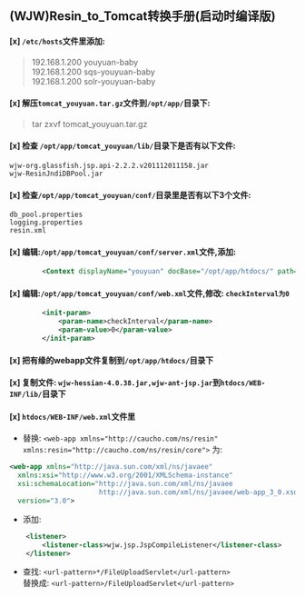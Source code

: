 ## (WJW)Resin_to_Tomcat转换手册(启动时编译版)

#### [x] `/etc/hosts`文件里添加:
> 192.168.1.200   youyuan-baby  
> 192.168.1.200   sqs-youyuan-baby  
> 192.168.1.200   solr-youyuan-baby  

#### [x] 解压`tomcat_youyuan.tar.gz`文件到`/opt/app/`目录下:
> tar zxvf tomcat_youyuan.tar.gz

#### [x] 检查 `/opt/app/tomcat_youyuan/lib/`目录下是否有以下文件:
```
wjw-org.glassfish.jsp.api-2.2.2.v201112011158.jar
wjw-ResinJndiDBPool.jar
```

#### [x] 检查`/opt/app/tomcat_youyuan/conf/`目录里是否有以下3个文件:
```
db_pool.properties  
logging.properties  
resin.xml
```

#### [x] 编辑:`/opt/app/tomcat_youyuan/conf/server.xml`文件,添加:
```xml
        <Context displayName="youyuan" docBase="/opt/app/htdocs/" path="" sessionCookieDomain=".youyuan.com"/>
```
#### [x] 编辑:`/opt/app/tomcat_youyuan/conf/web.xml`文件,修改: `checkInterval为0`
```xml
        <init-param>
            <param-name>checkInterval</param-name>
            <param-value>0</param-value>
        </init-param>
```

#### [x] 把有缘的webapp文件复制到`/opt/app/htdocs/`目录下

#### [x]  复制文件: `wjw-hessian-4.0.38.jar,wjw-ant-jsp.jar`到`htdocs/WEB-INF/lib/`目录下

#### [x] `htdocs/WEB-INF/web.xml`文件里
* 替换: `<web-app xmlns="http://caucho.com/ns/resin"         xmlns:resin="http://caucho.com/ns/resin/core">`
为:
```xml
<web-app xmlns="http://java.sun.com/xml/ns/javaee"
  xmlns:xsi="http://www.w3.org/2001/XMLSchema-instance"
  xsi:schemaLocation="http://java.sun.com/xml/ns/javaee
                      http://java.sun.com/xml/ns/javaee/web-app_3_0.xsd"
  version="3.0">
```
* 添加:
```xml
	<listener>
		<listener-class>wjw.jsp.JspCompileListener</listener-class>
	</listener>
```
* 查找:	`<url-pattern>*/FileUploadServlet</url-pattern>`  
替换成: `<url-pattern>/FileUploadServlet</url-pattern>`
